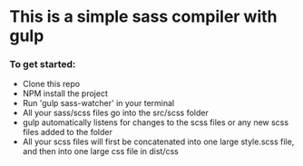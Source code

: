 # This is a simple sass compiler with gulp #

### To get started: ###

* Clone this repo
* NPM install the project
* Run 'gulp sass-watcher' in your terminal
* All your sass/scss files go into the src/scss folder
* gulp automatically listens for changes to the scss files or any new scss files added to the folder
* All your scss files will first be concatenated into one large style.scss file, and then into one large css file in dist/css
